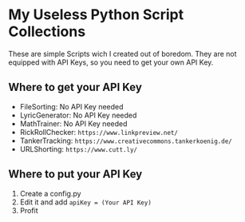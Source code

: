 # My Useless Python Script Collections

These are simple Scripts wich I created out of boredom.
They are not equipped with API Keys, so you need to get your own API Key.

## Where to get your API Key
- FileSorting: No API Key needed
- LyricGenerator: No API Key needed
- MathTrainer: No API Key needed
- RickRollChecker: ```https://www.linkpreview.net/```
- TankerTracking: ```https://www.creativecommons.tankerkoenig.de/```
- URLShorting: ```https://www.cutt.ly/```

## Where to put your API Key
1. Create a config.py
2. Edit it and add ```apiKey = (Your API Key)```
3. Profit
